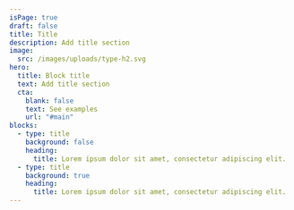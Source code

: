 ```yaml
---
isPage: true
draft: false
title: Title
description: Add title section
image:
  src: /images/uploads/type-h2.svg
hero:
  title: Block title
  text: Add title section
  cta:
    blank: false
    text: See examples
    url: "#main"
blocks:
  - type: title
    background: false
    heading:
      title: Lorem ipsum dolor sit amet, consectetur adipiscing elit.
  - type: title
    background: true
    heading:
      title: Lorem ipsum dolor sit amet, consectetur adipiscing elit.
---
```

